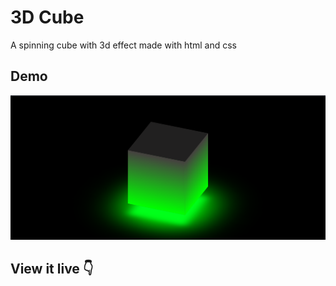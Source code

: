 # 3D Cube
 A spinning cube with 3d effect made with html and css

 ## Demo
<img src="images/demo.png" alt="">

## View it live 👇


